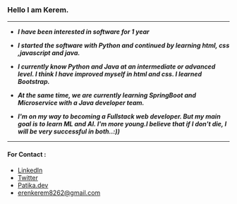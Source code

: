 ### Hello I am Kerem.

------------


- ***I have been interested in software for 1 year***

- ***I started the software with Python and continued by learning html, css ,javascript and java.***

- ***I currently know Python and Java at an intermediate or advanced level. I think I have improved myself in html and css. I learned Bootstrap.***

- ***At the same time, we are currently learning SpringBoot and Microservice with a Java developer team.***

- ***I'm on my way to becoming a Fullstack web developer. But my main goal is to learn ML and AI. I'm more young.I believe that if I don't die, I will be very successful in both..:))***

------------

#### For Contact :
- [LinkedIn](https://www.linkedin.com/in/kerem-kenan-eren-169b49253/ "LinkedIn")
- [Twitter](https://twitter.com/KeremKenan82 "Twitter")
- [Patika.dev](https://app.patika.dev/erenkerem "Patika.dev")
- erenkerem8262@gmail.com
